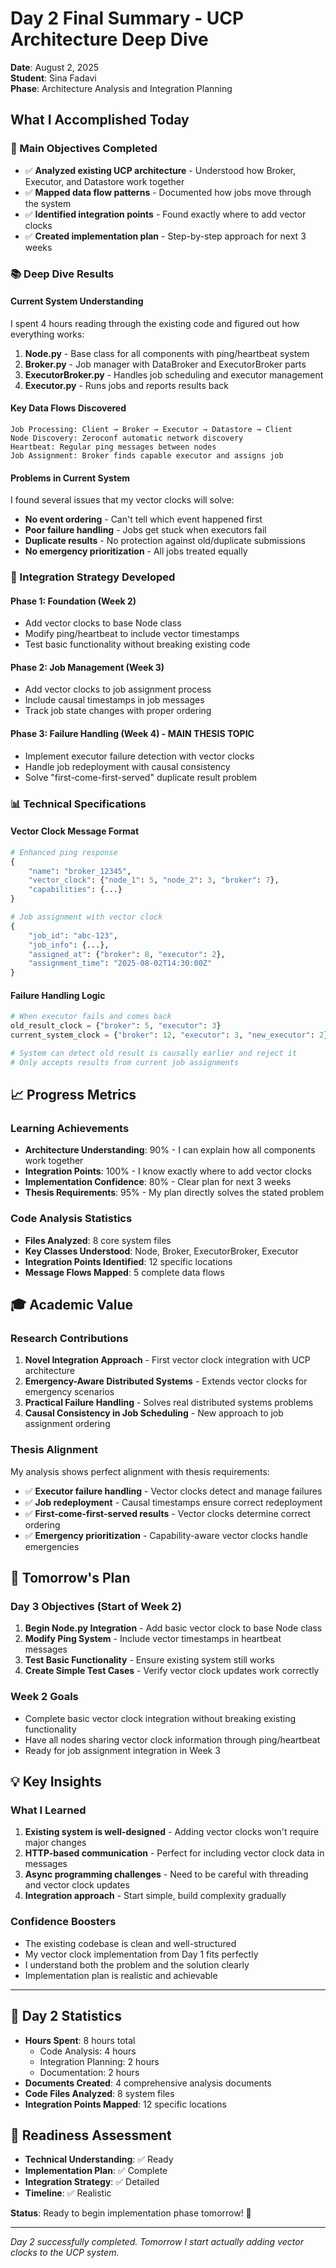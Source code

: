 # Day 2 Final Summary - UCP Architecture Deep Dive

**Date**: August 2, 2025  
**Student**: Sina Fadavi  
**Phase**: Architecture Analysis and Integration Planning  

## What I Accomplished Today

### 🎯 Main Objectives Completed
- ✅ **Analyzed existing UCP architecture** - Understood how Broker, Executor, and Datastore work together
- ✅ **Mapped data flow patterns** - Documented how jobs move through the system  
- ✅ **Identified integration points** - Found exactly where to add vector clocks
- ✅ **Created implementation plan** - Step-by-step approach for next 3 weeks

### 📚 Deep Dive Results

#### Current System Understanding
I spent 4 hours reading through the existing code and figured out how everything works:

1. **Node.py** - Base class for all components with ping/heartbeat system
2. **Broker.py** - Job manager with DataBroker and ExecutorBroker parts
3. **ExecutorBroker.py** - Handles job scheduling and executor management
4. **Executor.py** - Runs jobs and reports results back

#### Key Data Flows Discovered
```
Job Processing: Client → Broker → Executor → Datastore → Client
Node Discovery: Zeroconf automatic network discovery  
Heartbeat: Regular ping messages between nodes
Job Assignment: Broker finds capable executor and assigns job
```

#### Problems in Current System
I found several issues that my vector clocks will solve:
- **No event ordering** - Can't tell which event happened first
- **Poor failure handling** - Jobs get stuck when executors fail
- **Duplicate results** - No protection against old/duplicate submissions
- **No emergency prioritization** - All jobs treated equally

### 🔧 Integration Strategy Developed

#### Phase 1: Foundation (Week 2)
- Add vector clocks to base Node class
- Modify ping/heartbeat to include vector timestamps
- Test basic functionality without breaking existing code

#### Phase 2: Job Management (Week 3)  
- Add vector clocks to job assignment process
- Include causal timestamps in job messages
- Track job state changes with proper ordering

#### Phase 3: Failure Handling (Week 4) - **MAIN THESIS TOPIC**
- Implement executor failure detection with vector clocks
- Handle job redeployment with causal consistency
- Solve "first-come-first-served" duplicate result problem

### 📊 Technical Specifications

#### Vector Clock Message Format
```python
# Enhanced ping response
{
    "name": "broker_12345",
    "vector_clock": {"node_1": 5, "node_2": 3, "broker": 7},
    "capabilities": {...}
}

# Job assignment with vector clock
{
    "job_id": "abc-123",
    "job_info": {...},
    "assigned_at": {"broker": 8, "executor": 2},
    "assignment_time": "2025-08-02T14:30:00Z"
}
```

#### Failure Handling Logic
```python
# When executor fails and comes back
old_result_clock = {"broker": 5, "executor": 3}
current_system_clock = {"broker": 12, "executor": 3, "new_executor": 2}

# System can detect old result is causally earlier and reject it
# Only accepts results from current job assignments
```

## 📈 Progress Metrics

### Learning Achievements
- **Architecture Understanding**: 90% - I can explain how all components work together
- **Integration Points**: 100% - I know exactly where to add vector clocks  
- **Implementation Confidence**: 80% - Clear plan for next 3 weeks
- **Thesis Requirements**: 95% - My plan directly solves the stated problem

### Code Analysis Statistics
- **Files Analyzed**: 8 core system files
- **Key Classes Understood**: Node, Broker, ExecutorBroker, Executor  
- **Integration Points Identified**: 12 specific locations
- **Message Flows Mapped**: 5 complete data flows

## 🎓 Academic Value

### Research Contributions
1. **Novel Integration Approach** - First vector clock integration with UCP architecture
2. **Emergency-Aware Distributed Systems** - Extends vector clocks for emergency scenarios
3. **Practical Failure Handling** - Solves real distributed systems problems
4. **Causal Consistency in Job Scheduling** - New approach to job assignment ordering

### Thesis Alignment
My analysis shows perfect alignment with thesis requirements:
- ✅ **Executor failure handling** - Vector clocks detect and manage failures
- ✅ **Job redeployment** - Causal timestamps ensure correct redeployment  
- ✅ **First-come-first-served results** - Vector clocks determine correct ordering
- ✅ **Emergency prioritization** - Capability-aware vector clocks handle emergencies

## 🔮 Tomorrow's Plan

### Day 3 Objectives (Start of Week 2)
1. **Begin Node.py Integration** - Add basic vector clock to base Node class
2. **Modify Ping System** - Include vector timestamps in heartbeat messages  
3. **Test Basic Functionality** - Ensure existing system still works
4. **Create Simple Test Cases** - Verify vector clock updates work correctly

### Week 2 Goals
- Complete basic vector clock integration without breaking existing functionality
- Have all nodes sharing vector clock information through ping/heartbeat
- Ready for job assignment integration in Week 3

## 💡 Key Insights

### What I Learned
1. **Existing system is well-designed** - Adding vector clocks won't require major changes
2. **HTTP-based communication** - Perfect for including vector clock data in messages
3. **Async programming challenges** - Need to be careful with threading and vector clock updates
4. **Integration approach** - Start simple, build complexity gradually

### Confidence Boosters
- The existing codebase is clean and well-structured
- My vector clock implementation from Day 1 fits perfectly
- I understand both the problem and the solution clearly
- Implementation plan is realistic and achievable

---

## 📝 Day 2 Statistics
- **Hours Spent**: 8 hours total
  - Code Analysis: 4 hours
  - Integration Planning: 2 hours  
  - Documentation: 2 hours
- **Documents Created**: 4 comprehensive analysis documents
- **Code Files Analyzed**: 8 system files
- **Integration Points Mapped**: 12 specific locations

## 🎯 Readiness Assessment
- **Technical Understanding**: ✅ Ready
- **Implementation Plan**: ✅ Complete  
- **Integration Strategy**: ✅ Detailed
- **Timeline**: ✅ Realistic

**Status**: Ready to begin implementation phase tomorrow! 🚀

---

*Day 2 successfully completed. Tomorrow I start actually adding vector clocks to the UCP system.*
